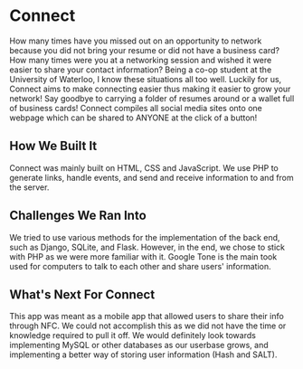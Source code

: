 # Connect

How many times have you missed out on an opportunity to network because you did not bring your resume or did not have a business card?  How many times were you at a networking session and wished it were easier to share your contact information?  Being a co-op student at the University of Waterloo,  I know these situations all too well.  Luckily for us, Connect aims to make connecting easier thus making it easier to grow your network!  Say goodbye to carrying a folder of resumes around or a wallet full of business cards! Connect compiles all social media sites onto one webpage which can be shared to ANYONE at the click of a button! 

## How We Built It
Connect was mainly built on HTML, CSS and JavaScript.  We use PHP to generate links, handle events, and send and receive information to and from the server.

## Challenges We Ran Into
We tried to use various methods for the implementation of the back end, such as Django, SQLite, and Flask.  However, in the end, we chose to stick with PHP as we were more familiar with it.  Google Tone is the main took used for computers to talk to each other and share users' information.

## What's Next For Connect
This app was meant as a mobile app that allowed users to share their info through NFC.  We could not accomplish this as we did not have the time or knowledge required to pull it off.  We would definitely look towards implementing MySQL or other databases as our userbase grows, and implementing a better way of storing user information (Hash and SALT).
